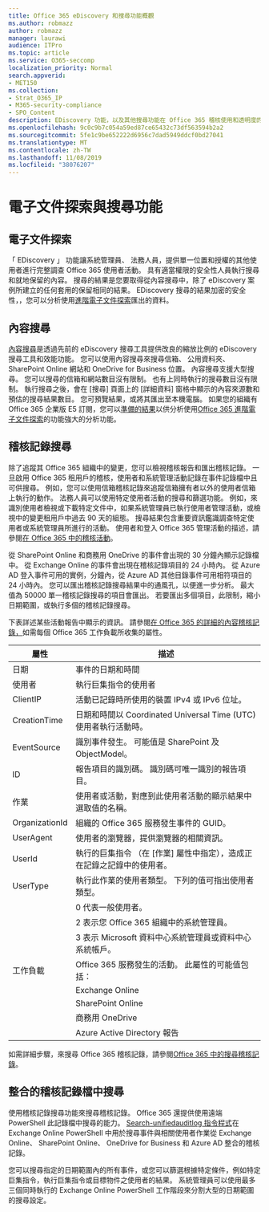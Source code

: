 ```yaml
---
title: Office 365 eDiscovery 和搜尋功能概觀
ms.author: robmazz
author: robmazz
manager: laurawi
audience: ITPro
ms.topic: article
ms.service: O365-seccomp
localization_priority: Normal
search.appverid:
- MET150
ms.collection:
- Strat_O365_IP
- M365-security-compliance
- SPO_Content
description: EDiscovery 功能，以及其他搜尋功能在 Office 365 稽核使用和透明度的概觀。
ms.openlocfilehash: 9c0c9b7c054a59ed87ce65432c73df563594b2a2
ms.sourcegitcommit: 5fe1c9be652222d6956c7dad5949ddcf0bd27041
ms.translationtype: MT
ms.contentlocale: zh-TW
ms.lasthandoff: 11/08/2019
ms.locfileid: "38076207"
---
```

# <a name="ediscovery-and-search-features"></a>電子文件探索與搜尋功能 

## <a name="ediscovery"></a>電子文件探索

「 EDiscovery 」 功能讓系統管理員、 法務人員，提供單一位置和授權的其他使用者進行完整調查 Office 365 使用者活動。 具有適當權限的安全性人員執行搜尋和就地保留的內容。 搜尋的結果是您要取得從內容搜尋中，除了 eDiscovery 案例所建立的任何套用的保留相同的結果。 EDiscovery 搜尋的結果加密的安全性，，您可以分析使用[進階電子文件探索](https://support.office.com/article/office-365-advanced-ediscovery-fd53438a-a760-45f6-9df4-861b50161ae4)匯出的資料。

## <a name="content-search"></a>內容搜尋

[內容搜尋](https://support.office.com/article/Run-a-Content-Search-in-the-Office-365-Security-Compliance-Center-61852fd9-fe8a-4880-a339-cb19ed3bff4a)是透過先前的 eDiscovery 搜尋工具提供改良的縮放比例的 eDiscovery 搜尋工具和效能功能。 您可以使用內容搜尋來搜尋信箱、 公用資料夾、 SharePoint Online 網站和 OneDrive for Business 位置。 內容搜尋支援大型搜尋。 您可以搜尋的信箱和網站數目沒有限制。 也有上同時執行的搜尋數目沒有限制。 執行搜尋之後，會在 [搜尋] 頁面上的 [詳細資料] 窗格中顯示的內容來源數和預估的搜尋結果數目。 您可預覽結果，或將其匯出至本機電腦。 如果您的組織有 Office 365 企業版 E5 訂閱，您可以[準備的結果](https://support.office.com/article/Run-a-Content-Search-in-the-Office-365-Security-Compliance-Center-61852fd9-fe8a-4880-a339-cb19ed3bff4a#prepare)以供分析使用[Office 365 進階電子文件探索](https://go.microsoft.com/fwlink/p/?LinkID=620116)的功能強大的分析功能。

## <a name="audit-log-search"></a>稽核記錄搜尋

除了追蹤其 Office 365 組織中的變更，您可以檢視稽核報告和匯出稽核記錄。 一旦啟用 Office 365 租用戶的稽核，使用者和系統管理活動記錄在事件記錄檔中且可供搜尋。 例如，您可以使用信箱稽核記錄來追蹤信箱擁有者以外的使用者信箱上執行的動作。 法務人員可以使用特定使用者活動的搜尋和篩選功能。 例如，來識別使用者檢視或下載特定文件中，如果系統管理員已執行使用者管理活動，或檢視中的變更租用戶中過去 90 天的組態。 搜尋結果包含重要資訊鑑識調查特定使用者或系統管理員所進行的活動。 使用者和登入 Office 365 管理活動的描述，請參閱[在 Office 365 中的稽核活動](https://support.office.com/article/Search-the-audit-log-in-the-Office-365-Security-Compliance-Center-0d4d0f35-390b-4518-800e-0c7ec95e946c#auditlogevents)。

從 SharePoint Online 和商務用 OneDrive 的事件會出現的 30 分鐘內顯示記錄檔中。 從 Exchange Online 的事件會出現在稽核記錄項目的 24 小時內。 從 Azure AD 登入事件可用的實例，分鐘內，從 Azure AD 其他目錄事件可用相符項目的 24 小時內。 您可以匯出稽核記錄搜尋結果中的通風孔，以便進一步分析。 最大值為 50000 單一稽核記錄搜尋的項目會匯出。 若要匯出多個項目，此限制，縮小日期範圍，或執行多個的稽核記錄搜尋。

下表詳述某些活動報告中顯示的資訊。 請參閱[在 Office 365 的詳細的內容稽核記錄，](https://support.office.com/article/detailed-properties-in-the-office-365-audit-log-ce004100-9e7f-443e-942b-9b04098fcfc3)如需每個 Office 365 工作負載所收集的屬性。

| 屬性	 | 描述 |
|----------------|----------------------------------------------------------------------------------------------------------------------|
| 日期 | 事件的日期和時間 |
| 使用者 | 執行巨集指令的使用者 |
| ClientIP | 活動已記錄時所使用的裝置 IPv4 或 IPv6 位址。 |
| CreationTime | 日期和時間以 Coordinated Universal Time (UTC) 使用者執行活動時。 |
| EventSource | 識別事件發生。 可能值是 SharePoint 及 ObjectModel。 |
| ID | 報告項目的識別碼。 識別碼可唯一識別的報告項目。 |
| 作業 | 使用者或活動，對應到此使用者活動的顯示結果中選取值的名稱。 |
| OrganizationId | 組織的 Office 365 服務發生事件的 GUID。 |
| UserAgent | 使用者的瀏覽器，提供瀏覽器的相關資訊。 |
| UserId | 執行的巨集指令 （在 [作業] 屬性中指定），造成正在記錄之記錄中的使用者。 |
| UserType | 執行此作業的使用者類型。 下列的值可指出使用者類型。 |
|  | 0 代表一般使用者。 |
|  | 2 表示您 Office 365 組織中的系統管理員。 |
|  | 3 表示 Microsoft 資料中心系統管理員或資料中心系統帳戶。 |
| 工作負載 | Office 365 服務發生的活動。 此屬性的可能值包括： |
|  | Exchange Online |
|  | SharePoint Online |
|  | 商務用 OneDrive |
|  | Azure Active Directory 報告 |

如需詳細步驟，來搜尋 Office 365 稽核記錄，請參閱[Office 365 中的搜尋稽核記錄](https://support.office.com/article/Search-the-audit-log-in-the-Office-365-Security-Compliance-Center-0d4d0f35-390b-4518-800e-0c7ec95e946c)。

## <a name="search-unified-audit-log"></a>整合的稽核記錄檔中搜尋

使用稽核記錄搜尋功能來搜尋稽核記錄。 Office 365 還提供使用遠端 PowerShell 此記錄檔中搜尋的能力。 [Search-unifiedauditlog 指令程式](https://docs.microsoft.com/powershell/module/exchange/policy-and-compliance-audit/Search-UnifiedAuditLog?view=exchange-ps)在 Exchange Online PowerShell 中用於搜尋事件與相關使用者作業從 Exchange Online、 SharePoint Online、 OneDrive for Business 和 Azure AD 整合的稽核記錄。 

您可以搜尋指定的日期範圍內的所有事件，或您可以篩選根據特定條件，例如特定巨集指令，執行巨集指令或目標物件之使用者的結果。 系統管理員可以使用最多三個同時執行的 Exchange Online PowerShell 工作階段來分割大型的日期範圍的搜尋設定。